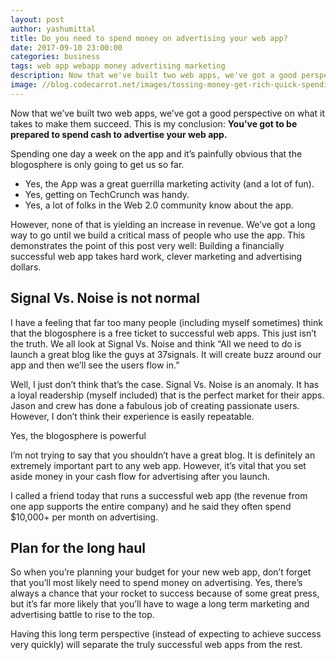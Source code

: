 ```yaml
---
layout: post
author: yashumittal
title: Do you need to spend money on advertising your web app?
date: 2017-09-10 23:00:00
categories: business
tags: web app webapp money advertising marketing
description: Now that we've built two web apps, we've got a good perspective on what it takes to make them succeed. This is my conclusion - you've got to be prepared to spend cash to advertise your web app. I've been spending
image: //blog.codecarrot.net/images/tossing-money-get-rich-quick-spending-regrets.jpg
---
```


Now that we’ve built two web apps, we’ve got a good perspective on what it takes to make them succeed. This is my conclusion: **You’ve got to be prepared to spend cash to advertise your web app.**

Spending one day a week on the app and it’s painfully obvious that the blogosphere is only going to get us so far.

* Yes, the App was a great guerrilla marketing activity (and a lot of fun).
* Yes, getting on TechCrunch was handy.
* Yes, a lot of folks in the Web 2.0 community know about the app.

However, none of that is yielding an increase in revenue. We’ve got a long way to go until we build a critical mass of people who use the app. This demonstrates the point of this post very well: Building a financially successful web app takes hard work, clever marketing and advertising dollars.

## Signal Vs. Noise is not normal

I have a feeling that far too many people (including myself sometimes) think that the blogosphere is a free ticket to successful web apps. This just isn’t the truth. We all look at Signal Vs. Noise and think “All we need to do is launch a great blog like the guys at 37signals. It will create buzz around our app and then we’ll see the users flow in.”

Well, I just don’t think that’s the case. Signal Vs. Noise is an anomaly. It has a loyal readership (myself included) that is the perfect market for their apps. Jason and crew has done a fabulous job of creating passionate users. However, I don’t think their experience is easily repeatable.

Yes, the blogosphere is powerful

I’m not trying to say that you shouldn’t have a great blog. It is definitely an extremely important part to any web app. However, it’s vital that you set aside money in your cash flow for advertising after you launch.

I called a friend today that runs a successful web app (the revenue from one app supports the entire company) and he said they often spend $10,000+ per month on advertising.

## Plan for the long haul

So when you’re planning your budget for your new web app, don’t forget that you’ll most likely need to spend money on advertising. Yes, there’s always a chance that your rocket to success because of some great press, but it’s far more likely that you’ll have to wage a long term marketing and advertising battle to rise to the top.

Having this long term perspective (instead of expecting to achieve success very quickly) will separate the truly successful web apps from the rest.
